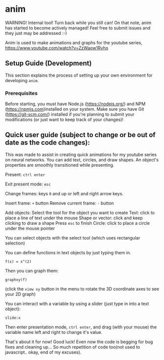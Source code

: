 # anim

WARNING! Internal tool! Turn back while you still can! On that note, anim has started to become actively managed! Feel free to submit issues and they just may be addressed :-)

Anim is used to make animations and graphs for the youtube series, https://www.youtube.com/watch?v=ZzWaow1Rvho

## Setup Guide (Development)

This section explains the process of setting up your own environment for developing `anim`.

### Prerequisites

Before starting, you must have Node.js (https://nodejs.org/) and NPM (https://npmjs.com)installed on your system. Make sure you have Git (https://git-scm.com/) installed if you're planning to submit your modifications (or just want to keep track of your changes)!

## Quick user guide (subject to change or be out of date as the code changes):

This was made to assist in creating quick animations for my youtube series on neural networks. You can add text, circles, and draw shapes. An object's properties are smoothly transitioned while presenting.

Present: <code>ctrl enter</code>

Exit present mode: <code>esc</code>

Change frames: keys <code>0</code> and up or left and right arrow keys.

Insert frame: <code>+</code> button
Remove current frame: <code>-</code> button

Add objects:
  Select the tool for the object you want to create
  Text: click to place a line of text under the mouse
  Shape or vector: click and keep clicking to draw a shape
  Press <code>esc</code> to finish
  Circle: click to place a circle under the mouse pointer

You can select objects with the select tool (which uses rectangular selection)

You can define functions in text objects by just typing them in.

<code>f(x) = x^(2)</code>

Then you can graph them:

<code>graphxy(f)</code>

(click the <code>view xy</code> button in the menu to rotate the 3D coordinate axes to see your 2D graph)

You can interact with a variable by using a slider (just type in into a text object):

<code>slide:x</code>

Then enter presentation mode, <code>ctrl enter</code>, and drag (with your mouse) the variable name left and right to change it's value.

That's about it for now! Good luck! Even now the code is begging for bug fixes and cleaning up... So much repetition of code too(not used to javascript.. okay, end of my excuses).
